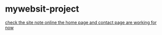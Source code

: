 # mywebsit-project

[check the site note online the home page and contact page are working for now](file:///C:/Users/Alieu%20Secka/Desktop/templete/index.htm)




